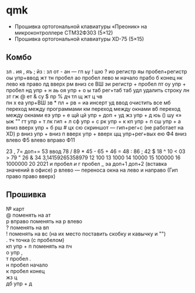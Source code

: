 # qmk
- Прошивка ортогональной клавиатуры «Преоник» на микроконтроллере СТМ32Ф303 (5×12)
- Прошивка ортогональной клавиатуры XD-75 (5×15)

## Комбо
зл . 
ия , 
яъ ;
йз : 
зл 
от -
ан  —
гп 
ьу !
шю ?
ио регистр
яы пробел+регистр
оы упр+ввод
жт 
тн пробел
ао пробел
лево м начало
прабо б конец
нк лево
кв право
лд вверх
рм вниз
се ВШ
эи регистр + пробел
пт
оу упр + пробел
нд упр + н
аь
оя упр + о
ы таб рег+таб
таб удл удалить строку
лн
зт
гж @
ет &
су $
пр %
дч
тл щ
жт ц 
чв  
пн х 
еа упр+ВШ
зв *
пл +
рв =
иа инсерт
уд ввод очистить все
мб переход между программами
км переход между окнами 
вб переход между окнами
еэ упр + е
щй
цй упр + доп + уд
жз упр + д
юь ()
шу «»
ыж ""
гт упр + т
лк гип + л
сф упр + с
рк упр + к
кп упр + п
сш упр + а
вниз вверх упр + б
рш #
цх
сю скриншот — гип+рег+с (не работает на XD)
р вниз упр + вниз
п вверх упр + вверх
цщ упр+рег+вых
ею Ф4
вниз влево Ф5
влево вправо Ф11

23 ,
7= доп+=
53 ввод
78 /
89 *
45 -
65 +
46 =
48 :
86 ;
42 $
18 ^
10 <
03 >
79 "
26 &
34 3,14159265358979
12 100 
13 1000 
14 10000 
15 100000 
16 1000000 
20 2021 
и пробел _и_
г пробел _
эа доп+1 доп+2 (вставка значений в офисе)
р влево — переноса окна на лево и направо (Гип право право вверх)

## Прошивка
№ карт  
@ поменять на ат  
р вправо поменять на р влево  
? поменять на вп   
! поменять на вс (на их место поставить скобку и кавычку и "")  
. тч точка (с пробелом)  
кп упр + п поменять на пч  
о упр ,  
т пробел .  
н пробел начало  
к пробел конец  
жз ц  
дб упр + д  
